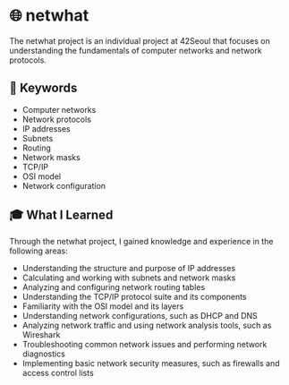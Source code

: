 # :globe_with_meridians: netwhat


The netwhat project is an individual project at 42Seoul that focuses on understanding the fundamentals of computer networks and network protocols.

## :bookmark: Keywords

- Computer networks
- Network protocols
- IP addresses
- Subnets
- Routing
- Network masks
- TCP/IP
- OSI model
- Network configuration

## :mortar_board: What I Learned

Through the netwhat project, I gained knowledge and experience in the following areas:

- Understanding the structure and purpose of IP addresses
- Calculating and working with subnets and network masks
- Analyzing and configuring network routing tables
- Understanding the TCP/IP protocol suite and its components
- Familiarity with the OSI model and its layers
- Understanding network configurations, such as DHCP and DNS
- Analyzing network traffic and using network analysis tools, such as Wireshark
- Troubleshooting common network issues and performing network diagnostics
- Implementing basic network security measures, such as firewalls and access control lists
